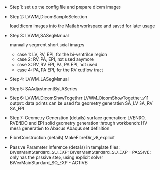 
* Step 1: set up the config file and prepare dicom images

* Step 2: LVWM_DicomSampleSelection

	load dicom images into the Matlab workspace and saved for later usage

* Step 3: LVWM_SASegManual

   manually segment short axial images
   - case 1: LV, RV, EPI, for the bi-ventrilce region
   - case 2: RV, PA, EPI, not used anymore
   - case 3: RV, RV EPI, PA, PA EPI, not used
   - case 4: PA, PA EPI, for the RV outflow tract

* Step 4: LVWM_LASegManual

* Step 5: SAAdjustmentByLASeries

* Step 6: LVWM_DicomShowTogether
          LVWM_DicomShowTogether_v11
		  output: data points can be used for geometry generation
		        SA_LV
				SA_RV
				SA_EPI

* Step 7: Geometry Generation (details)
         surface generation: LVENDO, RVENDO and EPI
		 solid geometry generation through workbench: HV 
		 mesh generation to Abaqus
		 Abaqus set definition

* FibreConstruction (details)
         MakeFibreDir_v8_explicit 
		 	 
* Passive Parameter Inference (details)
      in template files: 
      BiVenMainStandard_SO_EXP: 
	  BiVenMainStandard_SO_EXP - PASSIVE: only has the passive step, using explicit solver
	  BiVenMainStandard_SO_EXP - ACTIVE:

		 
  
